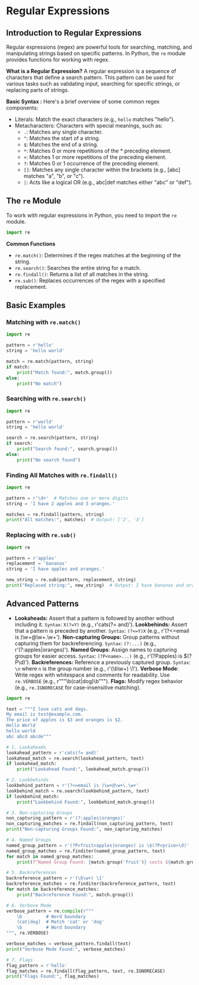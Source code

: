 # Regular Expressions

## Introduction to Regular Expressions
Regular expressions (regex) are powerful tools for searching, matching, and manipulating strings based on specific patterns. In Python, the `re` module provides functions for working with regex.

**What is a Regular Expression?**
A regular expression is a sequence of characters that define a search pattern. This pattern can be used for various tasks such as validating input, searching for specific strings, or replacing parts of strings.

**Basic Syntax :**
Here's a brief overview of some common regex components:

* Literals: Match the exact characters (e.g., `hello` matches "hello").
* Metacharacters: Characters with special meanings, such as:
    * `.`: Matches any single character.
    * `^`: Matches the start of a string.
    * `$`: Matches the end of a string.
    * `*`: Matches 0 or more repetitions of the * preceding element.
    * `+`: Matches 1 or more repetitions of the preceding element.
    * `?`: Matches 0 or 1 occurrence of the preceding element.
    * `[]`: Matches any single character within the brackets (e.g., [abc] matches "a", "b", or "c").
    * `|`: Acts like a logical OR (e.g., abc|def matches either "abc" or "def").

## **The `re` Module**
To work with regular expressions in Python, you need to import the `re` module.

```py
import re
```

**Common Functions**
* `re.match()`: Determines if the regex matches at the beginning of the string.
* `re.search()`: Searches the entire string for a match.
* `re.findall()`: Returns a list of all matches in the string.
* `re.sub()`: Replaces occurrences of the regex with a specified replacement.


## **Basic Examples**

### Matching with `re.match()`
```py
import re

pattern = r'hello'
string = 'hello world'

match = re.match(pattern, string)
if match:
    print("Match found:", match.group())
else:
    print("No match")
```

### Searching with `re.search()`
```py
import re

pattern = r'world'
string = 'hello world'

search = re.search(pattern, string)
if search:
    print("Search found:", search.group())
else:
    print("No search found")
```

### Finding All Matches with `re.findall()`
```py
import re

pattern = r'\d+'  # Matches one or more digits
string = 'I have 2 apples and 3 oranges.'

matches = re.findall(pattern, string)
print("All matches:", matches)  # Output: ['2', '3']
```
### Replacing with `re.sub()`
```py
import re

pattern = r'apples'
replacement = 'bananas'
string = 'I have apples and oranges.'

new_string = re.sub(pattern, replacement, string)
print("Replaced string:", new_string)  # Output: I have bananas and oranges.
```

## **Advanced Patterns**
* **Lookaheads:** Assert that a pattern is followed by another without including it. `Syntax`: `X(?=Y)` (e.g., r'cats(?= and)').
**Lookbehinds:** Assert that a pattern is preceded by another. `Syntax`: `(?<=Y)X` (e.g., r'(?<=email is )\w+@\w+\.\w+').
**Non-capturing Groups:** Group patterns without capturing them for backreferencing. `Syntax`: `(?:...)` (e.g., r'(?:apples|oranges)').
**Named Groups**: Assign names to capturing groups for easier access. `Syntax`: `(?P<name>...)` (e.g., r'(?P<fruit>apples) is \$(?P<price>\d)').
**Backreferences:** Reference a previously captured group. `Syntax`: `\n` where `n` is the group number (e.g., r'(\b\w+) \1').
**Verbose Mode**: Write regex with whitespace and comments for readability. Use `re.VERBOSE` (e.g., r"""\b(cat|dog)\b""").
**Flags:** Modify regex behavior (e.g., `re.IGNORECASE` for case-insensitive matching).

```py
import re

text = """I love cats and dogs.
My email is test@example.com.
The price of apples is $3 and oranges is $2.
Hello World
hello world
abc abcd abcde"""

# 1. Lookaheads
lookahead_pattern = r'cats(?= and)'
lookahead_match = re.search(lookahead_pattern, text)
if lookahead_match:
    print("Lookahead Found:", lookahead_match.group())

# 2. Lookbehinds
lookbehind_pattern = r'(?<=email is )\w+@\w+\.\w+'
lookbehind_match = re.search(lookbehind_pattern, text)
if lookbehind_match:
    print("Lookbehind Found:", lookbehind_match.group())

# 3. Non-capturing Groups
non_capturing_pattern = r'(?:apples|oranges)'
non_capturing_matches = re.findall(non_capturing_pattern, text)
print("Non-capturing Groups Found:", non_capturing_matches)

# 4. Named Groups
named_group_pattern = r'(?P<fruit>apples|oranges) is \$(?P<price>\d)'
named_group_matches = re.finditer(named_group_pattern, text)
for match in named_group_matches:
    print(f"Named Group Found: {match.group('fruit')} costs ${match.group('price')}")

# 5. Backreferences
backreference_pattern = r'(\b\w+) \1'
backreference_matches = re.finditer(backreference_pattern, text)
for match in backreference_matches:
    print("Backreference Found:", match.group())

# 6. Verbose Mode
verbose_pattern = re.compile(r"""
    \b         # Word boundary
    (cat|dog)  # Match 'cat' or 'dog'
    \b         # Word boundary
""", re.VERBOSE)

verbose_matches = verbose_pattern.findall(text)
print("Verbose Mode Found:", verbose_matches)

# 7. Flags
flag_pattern = r'hello'
flag_matches = re.findall(flag_pattern, text, re.IGNORECASE)
print("Flags Found:", flag_matches)
```